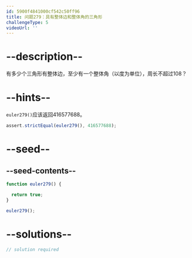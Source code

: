 ```yaml
---
id: 5900f4841000cf542c50ff96
title: 问题279：具有整体边和整体角的三角形
challengeType: 5
videoUrl: ''
---
```


# --description--

有多少个三角形有整体边，至少有一个整体角（以度为单位），周长不超过108？

# --hints--

`euler279()`应该返回416577688。

```js
assert.strictEqual(euler279(), 416577688);
```

# --seed--

## --seed-contents--

```js
function euler279() {

  return true;
}

euler279();
```

# --solutions--

```js
// solution required
```
